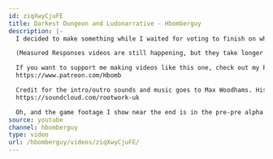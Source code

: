 ```yaml
---
id: ziqXwyCjuFE
title: Darkest Dungeon and Ludonarrative - Hbomberguy
description: |-
  I decided to make something while I waited for voting to finish on what I do next. Check out the Braid video for more on that.

  (Measured Responses videos are still happening, but they take longer to make than I'd like and incur a toll on one's sanity if you work on them for too long without a break. I have one coming soonish though!)

  If you want to support me making videos like this one, check out my Patreon here:
  https://www.patreon.com/Hbomb

  Credit for the intro/outro sounds and music goes to Max Woodhams. His band, Rootwork, had nothing to do with the music (he made it on his own for a joke and never intended to use it in anything until I became obsessed with it) but you should check their stuff out anyway!
  https://soundcloud.com/rootwork-uk

  Oh, and the game footage I show near the end is in the pre-pre alpha stage. The idea came to me in a nightmare. Check it out on Steam Greenlight in, like, ten months!!!
source: youtube
channel: hbomberguy
type: video
url: /hbomberguy/videos/ziqXwyCjuFE/
---
```

